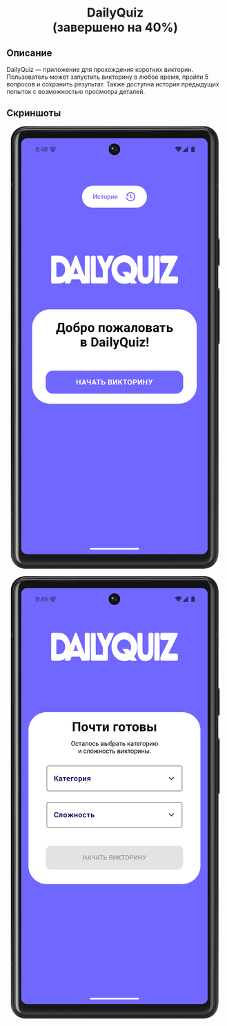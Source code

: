 <h1 align="center">DailyQuiz <br /> (завершено на 40%)</h1>

## Описание
  DailyQuiz — приложение для прохождения коротких викторин. Пользователь может запустить викторину в любое время, пройти 5 вопросов и сохранить результат. Также доступна история предыдущих попыток с возможностью просмотра деталей.

## Скриншоты
<p align="center">
<img src="https://github.com/RomaZykov/DailyQuizeTest/blob/master/demo/Welcome_Screen.png">
</p>
<p align="center">
<img src="https://github.com/RomaZykov/DailyQuizeTest/blob/master/demo/Filters_Screen.png">
</p>
